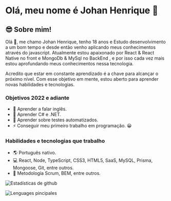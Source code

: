 # Olá, meu nome é Johan Henrique 👋

## 😎 Sobre mim!

Olá 👋, me chamo Johan Henrique, tenho 18 anos e Estudo desenvolvimento a um bom tempo e desde então venho aplicando meus conhecimentos através do javascript.
Atualmente estou apaixonado por React & React Native no front e MongoDb & MySql no BackEnd , e por isso cada vez mais estou aprofundando meus conhecimentos nessa tecnologia.

Acredito que estar em constante aprendizado é a chave para alcançar o próximo nível. Com esse objetivo em mente, estou aberto para aprender novas habilidades e tecnologias.

### Objetivos 2022 e adiante

+ 🥅 Aprender a falar inglês.
+ 🥅 Aprender C# e .NET.
+ 🥅 Aprender sobre testes automatizados.
+ ⚡ Conseguir meu primeiro trabalho em programação. 😀

### Habilidades e tecnologias que trabalho

+ 🌎 Português nativo.
+ 💻 React, Node, TypeScript, CSS3, HTML5, SaaS, MySQL, Prisma, Mongoose, Git, entre outros.
+ 📰 Metodologia Scrum, BEM, entre outros.

![Estadísticas de github](https://github-readme-stats.vercel.app/api?username=HenriqueDev06&show_icons=true&theme=dark)

![Lenguages pincipales](https://github-readme-stats.vercel.app/api/top-langs/?username=HenriqueDev06&theme=dark&layout=compact&card_width=445)
